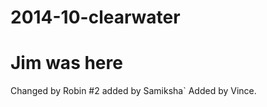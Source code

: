 2014-10-clearwater
==================
Jim was here
=======
Changed by Robin #2
added by Samiksha`
Added by Vince.
